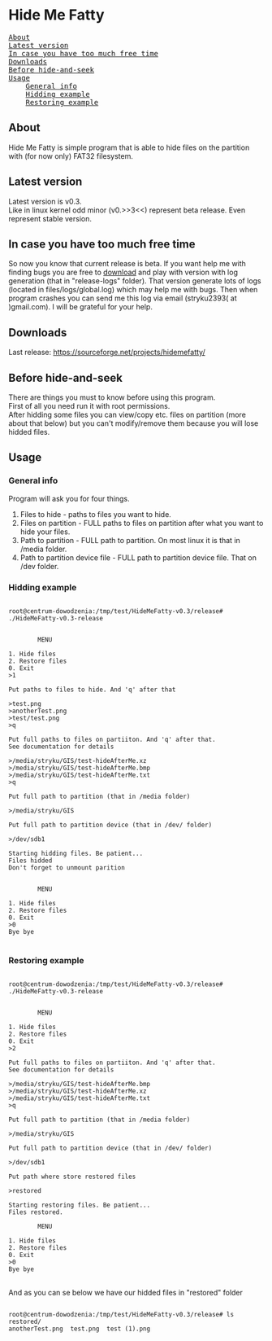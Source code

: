 ﻿# Hide Me Fatty
<pre>
<a href="#about">About</a>
<a href="#latest-version">Latest version</a>
<a href="#in-case-you-have-too-much-free-time">In case you have too much free time</a>
<a href="#downloads">Downloads</a>
<a href="#before-hide-and-seek">Before hide-and-seek</a>
<a href="#usage">Usage</a>
	<a href="#general-info">General info</a>
	<a href="#hidding-example">Hidding example</a>
	<a href="#restoring-example">Restoring example</a>
</pre>

## About
Hide Me Fatty is simple program that is able to hide files on the partition with (for now only) FAT32 filesystem.

## Latest version
Latest version is v0.3. <br />
Like in linux kernel odd minor (v0.>>3<<) represent beta release. Even represent stable version.<br />

## In case you have too much free time
So now you know that current release is beta. If you want help me with finding bugs you are free to <a href="#downloads">download</a> and play with version with log generation (that in "release-logs" folder). That version generate lots of logs (located in files/logs/global.log) which may help me with bugs. Then when program crashes you can send me this log via email (stryku2393( at )gmail.com). I will be grateful for your help.<br />

## Downloads
Last release: https://sourceforge.net/projects/hidemefatty/

## Before hide-and-seek
There are things you must to know before using this program.<br />
First of all you need run it with root permissions.<br />
After hidding some files you can view/copy etc. files on partition (more about that below) but you can't modify/remove them because you will lose hidded files.<br />

## Usage
### General info
Program will ask you for four things.<br />
1. Files to hide - paths to files you want to hide.<br />
2. Files on partition - FULL paths to files on partition after what you want to hide your files.<br />
3. Path to partition - FULL path to partition. On most linux it is that in /media folder.<br />
4. Path to partition device file - FULL path to partition device file. That on /dev folder.<br />

### Hidding example
<pre>
<code>
root@centrum-dowodzenia:/tmp/test/HideMeFatty-v0.3/release# ./HideMeFatty-v0.3-release 


		MENU

1. Hide files
2. Restore files
0. Exit
>1

Put paths to files to hide. And 'q' after that

>test.png
>anotherTest.png
>test/test.png
>q

Put full paths to files on partiiton. And 'q' after that.
See documentation for details

>/media/stryku/GIS/test-hideAfterMe.xz
>/media/stryku/GIS/test-hideAfterMe.bmp
>/media/stryku/GIS/test-hideAfterMe.txt
>q

Put full path to partition (that in /media folder)

>/media/stryku/GIS

Put full path to partition device (that in /dev/ folder)

>/dev/sdb1

Starting hidding files. Be patient...
Files hidded
Don't forget to unmount parition


		MENU

1. Hide files
2. Restore files
0. Exit
>0
Bye bye
</code>
</pre>

### Restoring example
<pre>
<code>
root@centrum-dowodzenia:/tmp/test/HideMeFatty-v0.3/release# ./HideMeFatty-v0.3-release 


		MENU

1. Hide files
2. Restore files
0. Exit
>2

Put full paths to files on partiiton. And 'q' after that.
See documentation for details

>/media/stryku/GIS/test-hideAfterMe.bmp
>/media/stryku/GIS/test-hideAfterMe.xz
>/media/stryku/GIS/test-hideAfterMe.txt
>q

Put full path to partition (that in /media folder)

>/media/stryku/GIS

Put full path to partition device (that in /dev/ folder)

>/dev/sdb1

Put path where store restored files

>restored

Starting restoring files. Be patient...
Files restored.

		MENU

1. Hide files
2. Restore files
0. Exit
>0
Bye bye
</code>
</pre>

 And as you can se below we have our hidded files in "restored" folder
<pre>
<code>
root@centrum-dowodzenia:/tmp/test/HideMeFatty-v0.3/release# ls restored/
anotherTest.png  test.png  test (1).png
</code>
</pre>
